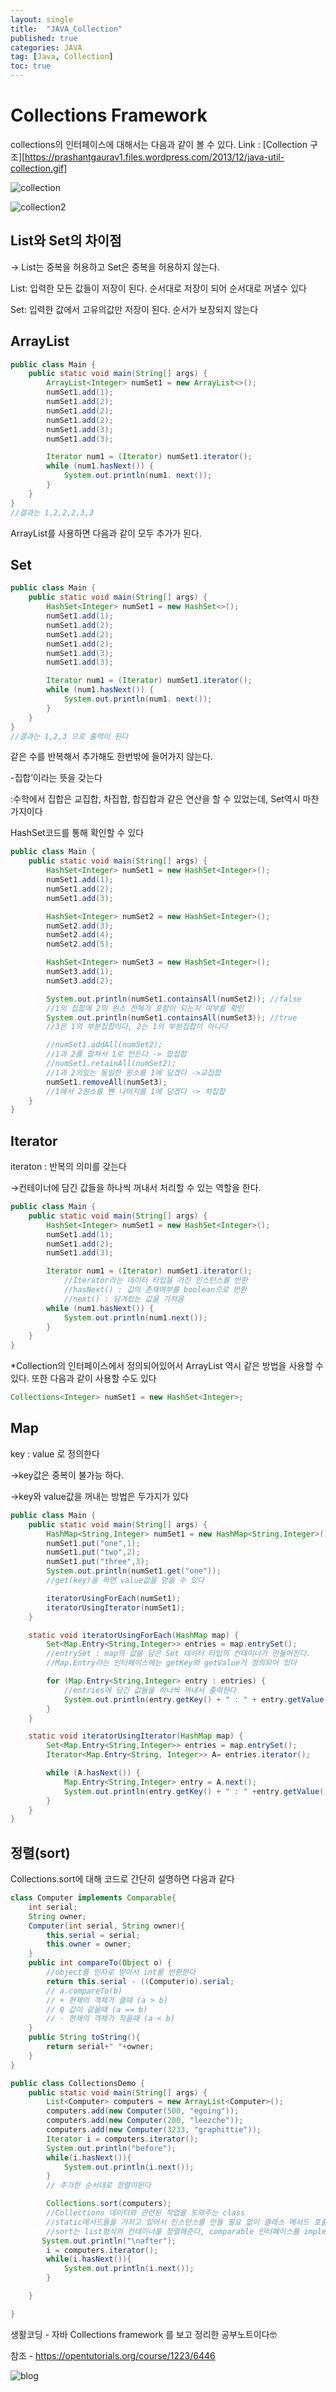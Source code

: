 ```yaml
---
layout: single
title:  "JAVA_Collection"
published: true
categories: JAVA
tag: [Java, Collection]
toc: true
---
```


# Collections Framework

collections의 인터페이스에 대해서는 다음과 같이 볼 수 있다.
Link : [Collection 구조][https://prashantgaurav1.files.wordpress.com/2013/12/java-util-collection.gif]



![collection](/images/2022-03-10-second/collection.png)



![collection2](/images/2022-03-10-second/collection2.png)

## List와 Set의 차이점

→ List는 중복을 허용하고 Set은 중복을 허용하지 않는다.

List:
 입력한 모든 값들이 저장이 된다.
  순서대로 저장이 되어 순서대로 꺼낼수 있다

Set: 
 입력한 값에서 고유의값만 저장이 된다.
 순서가 보장되지 않는다

## ArrayList

```java
public class Main {
    public static void main(String[] args) {
        ArrayList<Integer> numSet1 = new ArrayList<>();
        numSet1.add(1);
        numSet1.add(2);
        numSet1.add(2);
        numSet1.add(2);
        numSet1.add(3);
        numSet1.add(3);

        Iterator num1 = (Iterator) numSet1.iterator();
        while (num1.hasNext()) {
            System.out.println(num1. next());
        }
    }
}
//결과는 1,2,2,2,3,3
```

ArrayList를 사용하면 다음과 같이 모두 추가가 된다.



## Set
```java
public class Main {
    public static void main(String[] args) {
        HashSet<Integer> numSet1 = new HashSet<>();
        numSet1.add(1);
        numSet1.add(2);
        numSet1.add(2);
        numSet1.add(2);
        numSet1.add(3);
        numSet1.add(3);

        Iterator num1 = (Iterator) numSet1.iterator();
        while (num1.hasNext()) {
            System.out.println(num1. next());
        }
    }
}
//결과는 1,2,3 으로 출력이 된다
```

같은 수를 반복해서 추가해도 한번밖에 들어가지 않는다.



-집합’이라는 뜻을 갖는다

:수학에서 집합은 교집합, 차집합, 합집합과 같은 연산을 할 수 있었는데, Set역시 마찬가지이다

HashSet코드를 통해 확인할 수 있다

```java
public class Main {
    public static void main(String[] args) {
        HashSet<Integer> numSet1 = new HashSet<Integer>();
        numSet1.add(1);
        numSet1.add(2);
        numSet1.add(3);

        HashSet<Integer> numSet2 = new HashSet<Integer>();
        numSet2.add(3);
        numSet2.add(4);
        numSet2.add(5);

        HashSet<Integer> numSet3 = new HashSet<Integer>();
        numSet3.add(1);
        numSet3.add(2);

        System.out.println(numSet1.containsAll(numSet2)); //false
        //1의 집합에 2의 원소 전체가 포함이 되는지 여부를 확인
        System.out.println(numSet1.containsAll(numSet3)); //true
        //3은 1의 부분집합이다, 2는 1의 부분집합이 아니다

        //numSet1.addAll(numSet2);
        //1과 2를 합쳐서 1로 만든다 -> 합집합
        //numSet1.retainAll(numSet2);
        //1과 2의있는 동일한 원소를 1에 담겠다 ->교집합
        numSet1.removeAll(numSet3);
        //1에서 2원소를 뺀 나머지를 1에 담겠다 -> 차집합
    }
}
```



## Iterator

iteraton : 반복의 의미를 갖는다

→컨테이너에 담긴 값들을 하나씩 꺼내서 처리할 수 있는 역할을 한다.

```java
public class Main {
    public static void main(String[] args) {
        HashSet<Integer> numSet1 = new HashSet<Integer>();
        numSet1.add(1);
        numSet1.add(2);
        numSet1.add(3);

        Iterator num1 = (Iterator) numSet1.iterator();
			//Iterator라는 데이터 타입을 가진 인스턴스를 반환
			//hasNext() : 값의 존재여부를 boolean으로 반환
			//next() : 담겨있는 값을 가져옴
        while (num1.hasNext()) {
            System.out.println(num1.next());
        }
    }
}
```

*Collection의 인터페이스에서 정의되어있어서 ArrayList 역시 같은 방법을 사용할 수 있다. 또한 다음과 같이 사용할 수도 있다

```java
Collections<Integer> numSet1 = new HashSet<Integer>;
```



## Map

key : value 로 정의한다

→key값은 중복이 불가능 하다.

→key와 value값을 꺼내는 방법은 두가지가 있다

```java
public class Main {
    public static void main(String[] args) {
        HashMap<String,Integer> numSet1 = new HashMap<String,Integer>();
        numSet1.put("one",1);
        numSet1.put("two",2);
        numSet1.put("three",3);
        System.out.println(numSet1.get("one"));
        //get(key)을 하면 value값을 얻을 수 있다

        iteratorUsingForEach(numSet1);
        iteratorUsingIterator(numSet1);
    }

    static void iteratorUsingForEach(HashMap map) {
        Set<Map.Entry<String,Integer>> entries = map.entrySet();
        //entrySet : map의 값을 담은 Set 데이터 타입의 컨테이너가 만들어진다.
        //Map.Entry라는 인터페이스에는 getKey와 getValue가 정의되어 있다

        for (Map.Entry<String,Integer> entry : entries) {
            //entries에 담긴 값들을 하나씩 꺼내서 출력한다
            System.out.println(entry.getKey() + " : " + entry.getValue());
        }
    }

    static void iteratorUsingIterator(HashMap map) {
        Set<Map.Entry<String,Integer>> entries = map.entrySet();
        Iterator<Map.Entry<String, Integer>> A= entries.iterator();

        while (A.hasNext()) {
            Map.Entry<String,Integer> entry = A.next();
            System.out.println(entry.getKey() + " : " +entry.getValue());
        }
    }
}
```



## 정렬(sort)

Collections.sort에 대해 코드로 간단히 설명하면 다음과 같다

```java
class Computer implements Comparable{
    int serial;
    String owner;
    Computer(int serial, String owner){
        this.serial = serial;
        this.owner = owner;
    }
    public int compareTo(Object o) {
        //object를 인자로 받아서 int를 반환한다
        return this.serial - ((Computer)o).serial;
        // a.compareTo(b)
        // + 현재의 객체가 클때 (a > b)
        // 0 값이 같을때 (a == b)
        // - 현재의 객체가 작을때 (a < b)
    }
    public String toString(){
        return serial+" "+owner;
    }
}

public class CollectionsDemo {
    public static void main(String[] args) {
        List<Computer> computers = new ArrayList<Computer>();
        computers.add(new Computer(500, "egoing"));
        computers.add(new Computer(200, "leezche"));
        computers.add(new Computer(3233, "graphittie"));
        Iterator i = computers.iterator();
        System.out.println("before");
        while(i.hasNext()){
            System.out.println(i.next());
        }
        // 추가한 순서대로 정렬이된다

        Collections.sort(computers);
        //Collections 데이터와 관련된 작업을 도와주는 class
        //static메서드들을 가지고 있어서 인스턴스를 만들 필요 없이 클래스 메서드 호출로 사용할 수 있다
        //sort는 list형식의 컨테이너를 정렬해준다, comparable 인터페이스를 implements 하고 있어야한다
       System.out.println("\nafter");
        i = computers.iterator();
        while(i.hasNext()){
            System.out.println(i.next());
        }

    }

}
```

생활코딩 - 자바 Collections framework 를 보고 정리한 공부노트이다🤓

참조 - https://opentutorials.org/course/1223/6446



![blog](/images/2022-03-10-second/blog.png)


